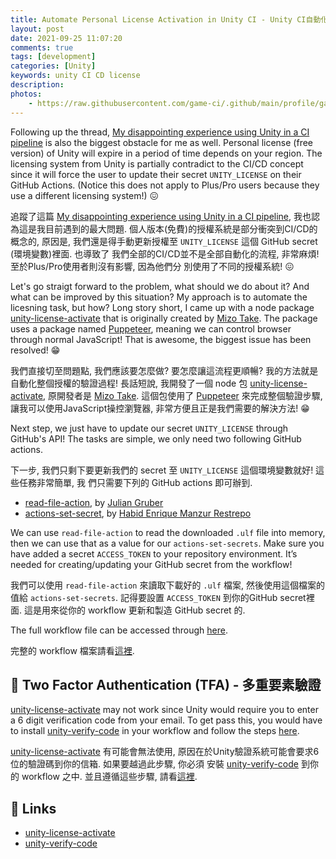 ```yaml
---
title: Automate Personal License Activation in Unity CI - Unity CI自動化個人版授權
layout: post
date: 2021-09-25 11:07:20
comments: true
tags: [development]
categories: [Unity]
keywords: unity CI CD license
description: 
photos:
	- https://raw.githubusercontent.com/game-ci/.github/main/profile/game-ci-github-banner.png
---
```


Following up the thread, [My disappointing experience using Unity in a CI pipeline](https://forum.unity.com/threads/my-disappointing-experience-using-unity-in-a-ci-pipeline.737678/)
is also the biggest obstacle for me as well. Personal license (free version) of
Unity will expire in a period of time depends on your region. The licensing system
from Unity is partially contradict to the CI/CD concept since it will force
the user to update their secret `UNITY_LICENSE` on their GitHub Actions. (Notice
this does not apply to Plus/Pro users because they use a different licensing system!)
😖

追蹤了這篇 [My disappointing experience using Unity in a CI pipeline](https://forum.unity.com/threads/my-disappointing-experience-using-unity-in-a-ci-pipeline.737678/),
我也認為這是我目前遇到的最大問題. 個人版本(免費)的授權系統是部分衝突到CI/CD的概念的, 原因是,
我們還是得手動更新授權至 `UNITY_LICENSE` 這個 GitHub secret (環境變數)裡面. 也導致了
我們全部的CI/CD並不是全部自動化的流程, 非常麻煩! 至於Plus/Pro使用者則沒有影響, 因為他們分
別使用了不同的授權系統! 😖

<!-- more -->

Let's go straigt forward to the problem, what should we do about it? And what
can be improved by this situation? My approach is to automate the licesning
task, but how? Long story short, I came up with a node package [unity-license-activate](https://github.com/jcs090218/unity-license-activate)
that is originally created by [Mizo Take](https://github.com/MizoTake). The
package uses a package named [Puppeteer](https://github.com/puppeteer/puppeteer),
meaning we can control browser through normal JavaScript! That is awesome, the
biggest issue has been resolved! 😁

我們直接切至問題點, 我們應該要怎麼做? 要怎麼讓這流程更順暢? 我的方法就是自動化整個授權的驗證過程!
長話短說, 我開發了一個 node 包 [unity-license-activate](https://github.com/jcs090218/unity-license-activate),
原開發者是 [Mizo Take](https://github.com/MizoTake). 這個包使用了 [Puppeteer](https://github.com/puppeteer/puppeteer)
來完成整個驗證步驟, 讓我可以使用JavaScript操控瀏覽器, 非常方便且正是我們需要的解決方法! 😁

Next step, we just have to update our secret `UNITY_LICENSE` through GitHub's API!
The tasks are simple, we only need two following GitHub actions.

下一步, 我們只剩下要更新我們的 secret 至 `UNITY_LICENSE` 這個環境變數就好! 這些任務非常簡單, 我
們只需要下列的 GitHub actions 即可辦到.

- [read-file-action](https://github.com/juliangruber/read-file-action), by [Julian Gruber](https://github.com/juliangruber)
- [actions-set-secret](https://github.com/hmanzur/actions-set-secret), by [Habid Enrique Manzur Restrepo](https://github.com/hmanzur)

We can use `read-file-action` to read the downloaded `.ulf` file into memory, then we
can use that as a value for our `actions-set-secrets`. Make sure you have added a secret
`ACCESS_TOKEN` to your repository environment. It’s needed for creating/updating your
GitHub secret from the workflow!

我們可以使用 `read-file-action` 來讀取下載好的 `.ulf` 檔案, 然後使用這個檔案的值給 `actions-set-secrets`.
記得要設置 `ACCESS_TOKEN` 到你的GitHub secret裡面. 這是用來從你的 workflow 更新和製造 GitHub secret 的.

The full workflow file can be accessed through [here](https://github.com/jcs090218/JCSUnity/blob/master/.github/workflows/license.yml).

完整的 workflow 檔案請看[這裡](https://github.com/jcs090218/JCSUnity/blob/master/.github/workflows/license.yml).

## 🔐 Two Factor Authentication (TFA) - 多重要素驗證

[unity-license-activate](https://github.com/jcs090218/unity-license-activate)
may not work since Unity would require you to enter a 6 digit verification code
from your email. To get pass this, you would have to install [unity-verify-code](https://github.com/jcs090218/unity-verify-code)
in your workflow and follow the steps [here](https://github.com/jcs090218/unity-verify-code#-prerequisite).

[unity-license-activate](https://github.com/jcs090218/unity-license-activate)
有可能會無法使用, 原因在於Unity驗證系統可能會要求6位的驗證碼到你的信箱. 如果要越過此步驟, 你必須
安裝 [unity-verify-code](https://github.com/jcs090218/unity-verify-code) 到你的
workflow 之中. 並且遵循這些步驟, 請看[這裡](https://github.com/jcs090218/unity-verify-code#-prerequisite).

## 🔗 Links

* [unity-license-activate](https://github.com/game-ci/unity-license-activate)
* [unity-verify-code](https://github.com/game-ci/unity-verify-code)
